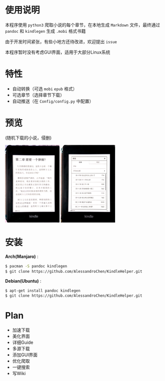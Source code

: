 # 使用说明

本程序使用 `python3` 爬取小说的每个章节，在本地生成 `Markdown` 文件，最终通过 `pandoc` 和 `kindlegen` 生成 `.mobi` 格式书籍

由于开发时间紧张，有些小地方还待改进，欢迎提出 `issue`

本程序暂时没有考虑GUI界面，适用于大部分Linux系统



# 特性

* 自动转换（可选 `mobi` `epub` 格式）
* 可选章节（选择章节下载）
* 自动推送（在 `Config/config.py` 中配置）



# 预览

(随机下载的小说，侵删)



<img src="https://github.com/AlessandroChen/KindleHelper/blob/master/preview1.jpg" height = "250" div align=center/>

<img src="https://github.com/AlessandroChen/KindleHelper/blob/master/preview2.jpg" height = "250" div align=center/>

# 安装

**Arch(Manjaro)** :

  ```bash
$ pacman -S pandoc kindlegen
$ git clone https://github.com/AlessandroChen/KindleHelper.git
  ```

**Debian(Ubuntu)** :

```bash
$ apt-get install pandoc kindlegen
$ git clone https://github.com/AlessandroChen/KindleHelper.git
```



# Plan

* 加速下载
* 美化界面
* 详细Guide
* 多源下载
* 添加GUI界面
* 优化爬取
* 一键搜索
* 写Wiki

